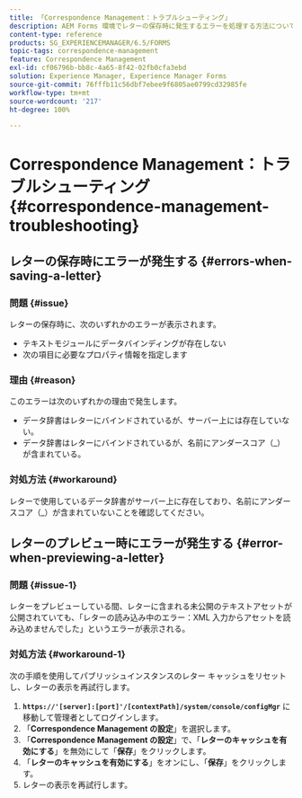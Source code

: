 ```yaml
---
title: 「Correspondence Management：トラブルシューティング」
description: AEM Forms 環境でレターの保存時に発生するエラーを処理する方法について説明します。
content-type: reference
products: SG_EXPERIENCEMANAGER/6.5/FORMS
topic-tags: correspondence-management
feature: Correspondence Management
exl-id: cf06796b-bb8c-4a65-8f42-02fb0cfa3ebd
solution: Experience Manager, Experience Manager Forms
source-git-commit: 76fffb11c56dbf7ebee9f6805ae0799cd32985fe
workflow-type: tm+mt
source-wordcount: '217'
ht-degree: 100%

---
```


# Correspondence Management：トラブルシューティング {#correspondence-management-troubleshooting}

## レターの保存時にエラーが発生する {#errors-when-saving-a-letter}

### 問題 {#issue}

レターの保存時に、次のいずれかのエラーが表示されます。

* テキストモジュールにデータバインディングが存在しない
* 次の項目に必要なプロパティ情報を指定します

### 理由 {#reason}

このエラーは次のいずれかの理由で発生します。

* データ辞書はレターにバインドされているが、サーバー上には存在していない。
* データ辞書はレターにバインドされているが、名前にアンダースコア（_）が含まれている。

### 対処方法 {#workaround}

レターで使用しているデータ辞書がサーバー上に存在しており、名前にアンダースコア（_）が含まれていないことを確認してください。

## レターのプレビュー時にエラーが発生する {#error-when-previewing-a-letter}

### 問題 {#issue-1}

レターをプレビューしている間、レターに含まれる未公開のテキストアセットが公開されていても、「レターの読み込み中のエラー：XML 入力からアセットを読み込めませんでした」というエラーが表示される。

### 対処方法 {#workaround-1}

次の手順を使用してパブリッシュインスタンスのレター キャッシュをリセットし、レターの表示を再試行します。

1. **`https://'[server]:[port]'/[contextPath]/system/console/configMgr`** に移動して管理者としてログインします。
1. 「**Correspondence Management の設定**」を選択します。
1. 「**Correspondence Management の設定**」で、「**レターのキャッシュを有効にする**」を無効にして「**保存**」をクリックします。
1. 「**レターのキャッシュを有効にする**」をオンにし、「**保存**」をクリックします。
1. レターの表示を再試行します。
